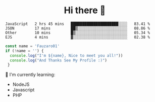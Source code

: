 <h1  align='center'> Hi there 👋 </h1>

<p align='center'> </p>

<!--START_SECTION:waka-->
```text
JavaScript   2 hrs 45 mins   █████████████████████░░░░   83.41 % 
JSON         17 mins         ██▒░░░░░░░░░░░░░░░░░░░░░░   08.86 % 
Other        10 mins         █▒░░░░░░░░░░░░░░░░░░░░░░░   05.34 % 
EJS          4 mins          ▓░░░░░░░░░░░░░░░░░░░░░░░░   02.38 % 
```
<!--END_SECTION:waka-->

```javascript
const name = 'Fauzaro01'
if (!name = '') {
  console.log("I'm ${name}, Nice to meet you all!"))
  console.log("And Thanks See My Profile :)")
 }
```

:page_with_curl: I'm currently learning:
- NodeJS
- Javascript
- PHP

